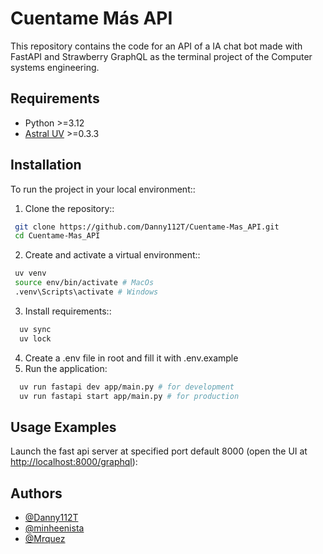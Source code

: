
# Cuentame Más API

This repository contains the code for an API of a IA chat bot made with FastAPI and Strawberry GraphQL as the terminal project of the Computer systems engineering.

## Requirements

- Python >=3.12
- [Astral UV](https://docs.astral.sh/uv) >=0.3.3

## Installation

To run the project in your local environment::

  1. Clone the repository::

```bash
 git clone https://github.com/Danny112T/Cuentame-Mas_API.git
 cd Cuentame-Mas_API
```

  2. Create and activate a virtual environment::

```bash
 uv venv
 source env/bin/activate # MacOs
 .venv\Scripts\activate # Windows
```

  3. Install requirements::

```bash
  uv sync
  uv lock
```

  4. Create a .env file in root and fill it with .env.example
  5. Run the application:

```bash
  uv run fastapi dev app/main.py # for development
  uv run fastapi start app/main.py # for production
```

## Usage Examples

Launch the fast api server at specified port default 8000 (open the UI at <http://localhost:8000/graphql>):

## Authors

- [@Danny112T](https://www.github.com/Danny112T)
- [@minheenista](https://github.com/minheenista)
- [@Mrquez](https://github.com/Mrquez)
